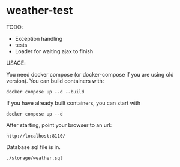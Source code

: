 # weather-test

TODO:
- Exception handling
- tests
- Loader for waiting ajax to finish

USAGE:

You need docker compose (or docker-compose if you are using old version).
You can build containers with:
```
docker compose up --d --build
```

If you have already built containers, you can start with 
```
docker compose up --d
```

After starting, point your browser to an url:
```
http://localhost:8110/
```

Database sql file is in. 
```
./storage/weather.sql
```
